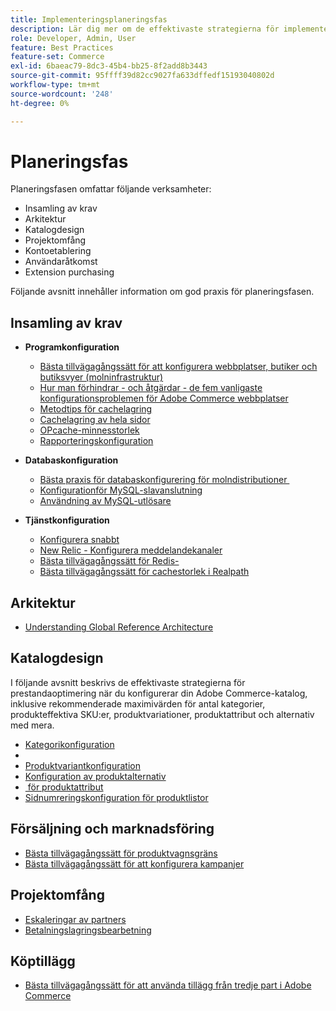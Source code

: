 ```yaml
---
title: Implementeringsplaneringsfas
description: Lär dig mer om de effektivaste strategierna för implementering i planeringsfasen av Adobe Commerce-projekt.
role: Developer, Admin, User
feature: Best Practices
feature-set: Commerce
exl-id: 6baeac79-8dc3-45b4-bb25-8f2add8b3443
source-git-commit: 95ffff39d82cc9027fa633dffedf15193040802d
workflow-type: tm+mt
source-wordcount: '248'
ht-degree: 0%

---
```


# Planeringsfas

Planeringsfasen omfattar följande verksamheter:

- Insamling av krav
- Arkitektur
- Katalogdesign
- Projektomfång
- Kontoetablering
- Användaråtkomst
- Extension purchasing

Följande avsnitt innehåller information om god praxis för planeringsfasen.

## Insamling av krav

- **Programkonfiguration**
   - [Bästa tillvägagångssätt för att konfigurera webbplatser, butiker och butiksvyer (molninfrastruktur)](sites-stores-store-views.md)
   - [Hur man förhindrar - och åtgärdar - de fem vanligaste konfigurationsproblemen för Adobe Commerce webbplatser](https://business.adobe.com/blog/how-to/usual-suspects-five-configuration-fixes-maximize-your-peak-sales)
   - [Metodtips för cachelagring](https://docs.magento.com/user-guide/system/cache-management.html#best-practices-for-caching)
   - [Cachelagring av hela sidor](https://developer.adobe.com/commerce/php/development/cache/page/public-content/)
   - [OPcache-minnesstorlek](opcache-memory-size.md)
   - [Rapporteringskonfiguration](reporting-configuration.md)

- **Databaskonfiguration**
   - [Bästa praxis för databaskonfigurering för molndistributioner &#x200B;](database-on-cloud.md)
   - [Konfiguration &#x200B; för MySQL-slavanslutning](configure-mysql-slave-connection-on-cloud.md)
   - [Användning av MySQL-utlösare](mysql-triggers-usage.md)

- **Tjänstkonfiguration**
   - [Konfigurera snabbt](https://devdocs.magento.com/cloud/cdn/configure-fastly.html)
   - [New Relic - Konfigurera meddelandekanaler](https://devdocs.magento.com/cloud/project/new-relic.html#configure-notification-channels)
   - [Bästa tillvägagångssätt för Redis-&#x200B;](redis-service-configuration.md)
   - [Bästa tillvägagångssätt för cachestorlek i Realpath](realpath-cache-size.md)

## **Arkitektur**

<!--Asset not yet integrated
- [GRA Architecture examples](https://wiki.corp.adobe.com/x/kD4ykw)
-->
- [Understanding Global Reference Architecture](../../../implementation-playbook/architecture/global-reference.md)

## **Katalogdesign**

I följande avsnitt beskrivs de effektivaste strategierna för prestandaoptimering när du konfigurerar din Adobe Commerce-katalog, inklusive rekommenderade maximivärden för antal kategorier, produkteffektiva SKU:er, produktvariationer, produktattribut och alternativ med mera.

- [Kategorikonfiguration](category-limits.md)
- [&#x200B;](product-sku-limits.md)
- [Produktvariantkonfiguration](product-variations.md)
- [Konfiguration av produktalternativ](product-options.md)
- [&#x200B; för produktattribut](product-attributes-and-options.md)
- [Sidnumreringskonfiguration för produktlistor](product-listing-pagination.md)

## **Försäljning och marknadsföring**

- [Bästa tillvägagångssätt för produktvagnsgräns](product-cart.md)
- [Bästa tillvägagångssätt för att konfigurera kampanjer](product-cart-promotions.md)

## **Projektomfång**

- [Eskaleringar av partners](partner-escalation.md)
- [Betalningslagringsbearbetning](payment-processing-storage.md)

## **Köptillägg**

- [Bästa tillvägagångssätt för att använda tillägg från tredje part i Adobe Commerce](extensions.md)
